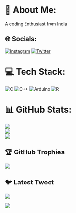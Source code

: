 # 💫 About Me:
A coding Enthusiast from India



## 🌐 Socials:
[![Instagram](https://img.shields.io/badge/Instagram-%23E4405F.svg?logo=Instagram&logoColor=white)](https://instagram.com/of_the_track) [![Twitter](https://img.shields.io/badge/Twitter-%231DA1F2.svg?logo=Twitter&logoColor=white)](https://twitter.com/of_the_track) 

# 💻 Tech Stack:
![C](https://img.shields.io/badge/c-%2300599C.svg?style=for-the-badge&logo=c&logoColor=white) ![C++](https://img.shields.io/badge/c++-%2300599C.svg?style=for-the-badge&logo=c%2B%2B&logoColor=white) ![Arduino](https://img.shields.io/badge/-Arduino-00979D?style=for-the-badge&logo=Arduino&logoColor=white) ![R](https://img.shields.io/badge/r-%23276DC3.svg?style=for-the-badge&logo=r&logoColor=white)
# 📊 GitHub Stats:
![](https://github-readme-stats.vercel.app/api?username=Tuhin04&theme=dark&hide_border=false&include_all_commits=true&count_private=true)<br/>
![](https://github-readme-streak-stats.herokuapp.com/?user=Tuhin04&theme=dark&hide_border=false)<br/>
![](https://github-readme-stats.vercel.app/api/top-langs/?username=Tuhin04&theme=dark&hide_border=false&include_all_commits=true&count_private=true&layout=compact)

## 🏆 GitHub Trophies
![](https://github-profile-trophy.vercel.app/?username=Tuhin04&theme=radical&no-frame=false&no-bg=false&margin-w=4)

## 🐦 Latest Tweet
[![](https://gtce.itsvg.in/api?username=of_the_track)](https://github.com/VishwaGauravIn/github-twitter-card-embed)


[![](https://visitcount.itsvg.in/api?id=Tuhin04&icon=5&color=6)](https://visitcount.itsvg.in)

<!-- Proudly created with GPRM ( https://gprm.itsvg.in ) -->
